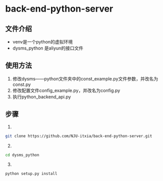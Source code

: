 # back-end-python-server
## 文件介绍
- venv是一个python的虚拟环境
- dysms_python 是aliyun的接口文件

## 使用方法
1. 修改dysms——python文件夹中的const_example.py文件参数，并改名为const.py
2. 修改配置文件config_example.py，并改名为config.py
3. 执行python_backend_api.py

## 步骤
1. 
```bash
git clone https://github.com/NJU-itxia/back-end-python-server.git
```
2. 
```bash
cd dysms_python
```
3. 
```bash
python setup.py install
```